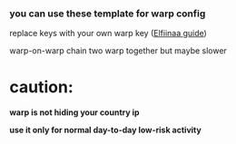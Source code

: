 ### you can use these template for warp config

replace keys with your own warp key ([Elfiinaa guide](https://github.com/Elfiinaa/ConfigFiles/blob/main/WarpOnWarp.md))<p>

warp-on-warp chain two warp together but maybe slower<p>

# caution: 
<b>warp is not hiding your country ip<p>
use it only for normal day-to-day low-risk activity</b>
